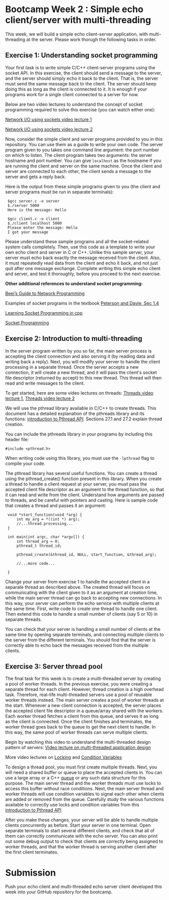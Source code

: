 # Bootcamp Week 2 : Simple echo client/server with multi-threading

This week, we will build a simple echo client-server application, with multi-threading at the server. Please work thorugh the following tasks in order.

## Exercise 1: Understanding socket programming

Your first task is to write simple C/C++ client-server programs using the socket API. In this exercise, the client should send a message to the server, and the server should simply echo it back to the client. That is, the server must send the same message back to the client. The server should keep doing this as long as the client is connected to it. It is enough if your programs work for a single client connected to a server for now.

Below are two video lectures to understand the concept of socket programming required to solve this exercise (you can watch either one):

[Network I/O using sockets video lecture 1](https://youtu.be/2TrQXSFgqBY)

[Network I/O using sockets video lecture 2](https://youtu.be/UIH-cqUjcM0)

Now, consider the simple client and server programs provided to you in this repository. You can use them as a guide to write your own code. The server program given to you takes one command line argument: the port number on which to listen. The client program takes two arguments: the server hostname and port number. You can give ```localhost``` as the hostname if you are running the client and server on the same machine. Once the client and server are connected to each other, the client sends a message to the server and gets a reply back. 

Here is the output from these simple programs given to you  (the client and server programs must be run in separate terminals):

   ```console
    $gcc server.c -o server
    $./server 5000
    Here is the message: Hello
 ```
   ```console
    $gcc client.c -o client
    $./client localhost 5000
    Please enter the message: Hello
    I got your message
```

Please understand these sample programs and all the socket-related system calls completely. Then, use this code as a template to write your own echo client and server in C or C++. Unlike this sample server, your server must echo back exactly the message received from the client. Also, it must repeatedly read data from the client and echo it back, and not just quit after one message exchange. Complete writing this simple echo client and server, and test it thoroughly, before you proceed to the next exercise.

**Other additional references to understand socket programming:** 

[Beej’s Guide to Network Programming](https://beej.us/guide/bgnet/html/) 

Examples of socket programs in the textbook [Peterson and Davie, Sec 1.4](https://book.systemsapproach.org/foundation/software.html?highlight=socket#application-programming-interface-sockets)

[Learning Socket Programming in cpp](https://www.codingninjas.com/blog/2020/07/06/learning-socket-programming-in-c/)

[Socket Programming](https://www.geeksforgeeks.org/socket-programming-cc/)


## Exercise 2: Introduction to multi-threading

In the server program written by you so far, the main server process is accepting the client connection and also serving it (by reading data and writing back a reply). Next, you will modify your server to handle the client processing in a separate thread. Once the server accepts a new connection, it will create a new thread, and it will pass the client's socket file descriptor (returned by accept) to this new thread. This thread will then read and write messages to the client. 

To get started, here are some video lectures on threads: [Threads video lecture 1](https://youtu.be/Y1PF0fE-v9M), [Threads video lecture 2](https://youtu.be/SVHLonf5AGY)

We will use the pthread library available in C/C++ to create threads. This document has a detailed explanation of the pthreads library and its functions: [introduction to Pthread API](https://pages.cs.wisc.edu/~remzi/OSTEP/threads-api.pdf). Sections 27.1 and 27.2 explain thread creation. 

You can include the pthreads library in your programs by including this header file:

```#include <pthread.h>```

When writing code using this library, you must use the ```-lpthread``` flag to compile your code. 

The pthread library has several useful functions. You can create a thread using the pthread_create() function present in this library. When you create a thread to handle a client request at your server, you must pass the accepted client file descriptor as an argument to the thread function, so that it can read and write from the client. Understand how arguments are passed to threads, and be careful with pointers and casting. Here is sample code that creates a thread and passes it an argument:

   ```console
    void *start_function(void *arg) {
        int my_arg = *((int *) arg);
        //...thread processing...
    }

    int main(int argc, char *argv[]) {
        int thread_arg = 0;
        pthread_t thread_id;
        
        pthread_create(&thread_id, NULL, start_function, &thread_arg);

        //...more code...

    }
```

Change your server from exercise 1 to handle the accepted client in a separate thread as described above. The created thread will focus on communicating with the client given to it as an argument at creation time, while the main server thread can go back to accepting new connections. In this way, your server can perform the echo service with multiple clients at the same time. First, write code to create one thread to handle one client. Then extend this code to handle a small number of clients (say 5 or 10) in separate threads.

You can check that your server is handling a small number of clients at the same time by opening separate terminals, and connecting multiple clients to the server from the different terminals. You should find that the server is correctly able to echo back the messages received from the multiple clients.

## Exercise 3: Server thread pool

The final task for this week is to create a multi-threaded server by creating a pool of worker threads. In the previous exercise, you were creating a separate thread for each client. However, thread creation is a high overhead task. Therefore, real-life multi-threaded servers use a pool of reusable worker threads instead. The main server creates a pool of worker threads at the start. Whenever a new client connection is accepted, the server places the accepted client file descriptor in a queue/array shared with the workers. Each worker thread fetches a client from this queue, and serves it as long as the client is connected. Once the client finishes and terminates, the worker thread goes back to the queue to get the next client to handle. In this way, the same pool of worker threads can serve multiple clients.

Begin by watching this video to understand the multi-threaded design pattern of servers: [Video lecture on multi-threaded application design](https://youtu.be/TXZqpu4zmLI)

More video lectures on [Locking](https://youtu.be/EBevKfTDXUI) and [Condition Variables](https://youtu.be/rMpOfbaP2PQ)

To design a thread pool, you must first create multiple threads. Next, you will need a shared buffer or queue to place the accepted clients in. You can use a large array or a C++  [queue](https://www.cplusplus.com/reference/queue/queue/) or any such data structure for this purpose. The main server thread and the worker threads must use locks to access this buffer without race conditions. Next, the main server thread and worker threads will use condition variables to signal each other when clients are added or removed from the queue. Carefully study the various functions available to correctly use locks and condition variables from this [introduction to Pthread API](https://pages.cs.wisc.edu/~remzi/OSTEP/threads-api.pdf)

After you make these changes, your server will be able to handle multiple clients concurrently as before. Start your server in one terminal. Open separate terminals to start several different clients, and check that all of them can correctly communicate with the echo server. You can also print out some debug output to check that clients are correctly being assigned to worker threads, and that the worker thread is serving another client after the first client terminates.

# Submission
Push your echo client and multi-threaded echo server client developed this week into your GitHub repository for the bootcamp.


